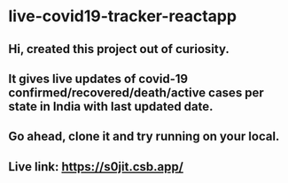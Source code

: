 # live-covid19-tracker-reactapp

## Hi, created this project out of curiosity.

## It gives live updates of covid-19 confirmed/recovered/death/active cases per state in India with last updated date.

## Go ahead, clone it and try running on your local.

## Live link: https://s0jit.csb.app/
